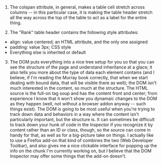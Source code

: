 1. The colspan sttribute, in general, makes a table cell stretch across columns -- in this particular case, it is making the table header stretch all the way across the top of the table to act as a label for the entire thing.

2. The "Rank" table header contains the following style attributes:
* align: value centered; an HTML attribute, and the only one assigned
* padding: value 3px; CSS style
* Everything else is inherited or default

3. The DOM puts everything into a nice tree setup for you so that you can see the structure of the page and understand inheritance at a glace; it also tells you more about the type of data each element contains (and I believe, if I'm reading the Murray book correctly, that when we start dealing with bound data, that will be visible there as well); the DOM isn't much interested in the content, so much at the structure. The HTML source is the full-on tag soup and has the content front and center; from experience I know that it won't show you dynamaic changes to the DOM as they happen (well, not without a browser addon anyway -- such things exist).  The DOM is going to be most useful when you're trying to track down data and behaviors in a way where the content isn't particularly important, but the structure is.   It can sometimes be difficult to track down your hunk of code in the Inspector if you recognize it by content rather than an ID or class, though, so the source can come in handy for that, as well as for a big-picture take on things.  I actually like to use a Firefox add-on that kind of combines the two (Web Developer Toolbar), and also gives me a nice clickable interface for popping up the info on the chunk I'm currently working on, but I believe that the DOM Inspector may offer some things that the add-on doesn't.  
